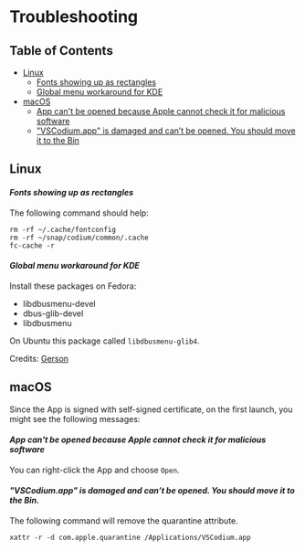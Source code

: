 # Troubleshooting

## Table of Contents

- [Linux](#linux)
  - [Fonts showing up as rectangles](#linux-fonts-rectangle)
  - [Global menu workaround for KDE](#linux-kde-global-menu)
- [macOS](#macos)
  - [App can't be opened because Apple cannot check it for malicious software](#macos-unidentified-developer)
  - ["VSCodium.app" is damaged and can’t be opened. You should move it to the Bin](#macos-quarantine)


## <a id="linux"></a>Linux

#### <a id="linux-fonts-rectangle"></a>*Fonts showing up as rectangles*

The following command should help:

```
rm -rf ~/.cache/fontconfig
rm -rf ~/snap/codium/common/.cache
fc-cache -r
```

#### <a id="linux-kde-global-menu"></a>*Global menu workaround for KDE*

Install these packages on Fedora:

* libdbusmenu-devel
* dbus-glib-devel
* libdbusmenu

On Ubuntu this package called `libdbusmenu-glib4`.

Credits: [Gerson](https://gitlab.com/paulcarroty/vscodium-deb-rpm-repo/-/issues/91)

## <a id="macos"></a>macOS

Since the App is signed with self-signed certificate, on the first launch, you might see the following messages:

#### <a id="macos-unidentified-developer"></a>*App can't be opened because Apple cannot check it for malicious software*

You can right-click the App and choose `Open`.

#### <a id="macos-quarantine"></a>*"VSCodium.app" is damaged and can’t be opened. You should move it to the Bin.*

The following command will remove the quarantine attribute.

```
xattr -r -d com.apple.quarantine /Applications/VSCodium.app
```
